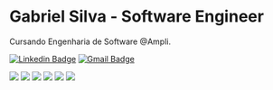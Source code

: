 # Gabriel Silva - Software Engineer


Cursando Engenharia de Software @Ampli.</br>


[![Linkedin Badge](https://img.shields.io/badge/-Gabriel%20Silva-42D3FF?style=flat-square&logo=Linkedin&logoColor=white&link=https://www.linkedin.com/in/gabriels5g/)](https://www.linkedin.com/in/gabriels5g/) 
[![Gmail Badge](https://img.shields.io/badge/-gabrielspxls@gmail.com-42D3FF?style=flat-square&logo=Gmail&logoColor=white&link=mailto:gabrielspxls@gmail.com)](mailto:gabrielspxls@gmail.com)

<div>
  <img src=https://img.shields.io/badge/react_native-%2320232a.svg?style=for-the-badge&logo=react&logoColor=%2361DAFB />
  <img src=https://img.shields.io/badge/react-%2320232a.svg?style=for-the-badge&logo=react&logoColor=%2361DAFB />
  <img src=https://img.shields.io/badge/vuejs-%2335495e.svg?style=for-the-badge&logo=vuedotjs&logoColor=%234FC08D />
  <img src=https://img.shields.io/badge/next.js-000000?style=for-the-badge&logo=next.js&logoColor=white />
  <img src=https://img.shields.io/badge/nestjs-%23E0234E.svg?style=for-the-badge&logo=nestjs&logoColor=white />
  <img src=https://img.shields.io/badge/fastify-%23000000.svg?style=for-the-badge&logo=fastify&logoColor=white />
</div>
<br/>
</div>


